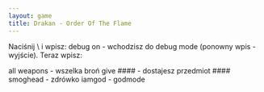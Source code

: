 ```yaml
---
layout: game
title: Drakan - Order Of The Flame
---
```


Naciśnij \ i wpisz: debug on - wchodzisz do debug mode (ponowny 
wpis - 
wyjście). Teraz wpisz:

all weapons 	- wszelka broń
give #### 	- dostajesz przedmiot #### 
smoghead 	- zdrówko
iamgod 		- godmode
